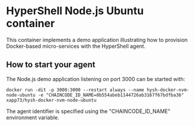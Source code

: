 # HyperShell Node.js Ubuntu container
This container implements a demo application illustrating how to provision Docker-based micro-services with the HyperShell agent.

## How to start your agent
The Node.js demo application listening on port 3000 can be started with:
```shell
docker run -dit -p 3000:3000 --restart always --name hysh-docker-nvm-node-ubuntu -e "CHAINCODE_ID_NAME=8b554abeb1144726ab3167f67bdfba36" xapp73/hysh-docker-nvm-node-ubuntu
```
The agent identifier is specified using the "CHAINCODE_ID_NAME" environment variable.
